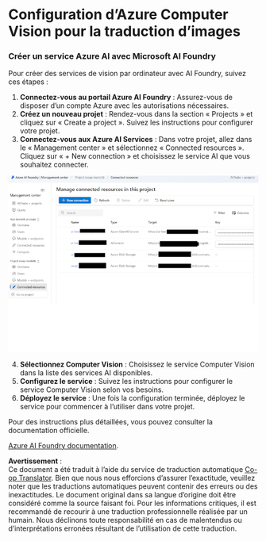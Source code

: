 <!--
CO_OP_TRANSLATOR_METADATA:
{
  "original_hash": "51b853c8dadb14db587888d7d514f6fd",
  "translation_date": "2025-05-06T18:13:44+00:00",
  "source_file": "getting_started/set-up-resources/set-up-azure-computer-vision.md",
  "language_code": "fr"
}
-->
# Configuration d’Azure Computer Vision pour la traduction d’images

### Créer un service Azure AI avec Microsoft AI Foundry

Pour créer des services de vision par ordinateur avec AI Foundry, suivez ces étapes :

1. **Connectez-vous au portail Azure AI Foundry** : Assurez-vous de disposer d’un compte Azure avec les autorisations nécessaires.  
2. **Créez un nouveau projet** : Rendez-vous dans la section « Projects » et cliquez sur « Create a project ». Suivez les instructions pour configurer votre projet.  
3. **Connectez-vous aux Azure AI Services** : Dans votre projet, allez dans le « Management center » et sélectionnez « Connected resources ». Cliquez sur « + New connection » et choisissez le service AI que vous souhaitez connecter.

![Foundry-resources](../../../../imgs/foundry-resources.png)

4. **Sélectionnez Computer Vision** : Choisissez le service Computer Vision dans la liste des services AI disponibles.  
5. **Configurez le service** : Suivez les instructions pour configurer le service Computer Vision selon vos besoins.  
6. **Déployez le service** : Une fois la configuration terminée, déployez le service pour commencer à l’utiliser dans votre projet.

Pour des instructions plus détaillées, vous pouvez consulter la documentation officielle.

[Azure AI Foundry documentation](https://learn.microsoft.com/azure/ai-studio/ai-services/how-to/connect-ai-services).

**Avertissement** :  
Ce document a été traduit à l’aide du service de traduction automatique [Co-op Translator](https://github.com/Azure/co-op-translator). Bien que nous nous efforcions d’assurer l’exactitude, veuillez noter que les traductions automatiques peuvent contenir des erreurs ou des inexactitudes. Le document original dans sa langue d’origine doit être considéré comme la source faisant foi. Pour les informations critiques, il est recommandé de recourir à une traduction professionnelle réalisée par un humain. Nous déclinons toute responsabilité en cas de malentendus ou d’interprétations erronées résultant de l’utilisation de cette traduction.